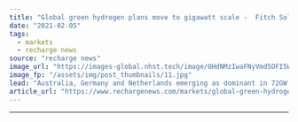```yaml
---
title: "Global green hydrogen plans move to gigawatt scale -  Fitch Solutions"
date: "2021-02-05"
tags: 
  - markets
  - recharge news
source: "recharge news"
image_url: "https://images-global.nhst.tech/image/OHdNMzIwaFNyVmd5OFI5WFZHS1dvZ2JBUEdCdmh4b1l5dlU4cDZKYmRxYz0=/nhst/binary/a20ab881f216e2c4aef8b007972ebe86"
image_fp: "/assets/img/post_thumbnails/11.jpg"
lead: "Australia, Germany and Netherlands emerging as dominant in 72GW hydrogen pipeline"
article_url: "https://www.rechargenews.com/markets/global-green-hydrogen-plans-move-to-gigawatt-scale-fitch-solutions/2-1-958060"
---
```


---
